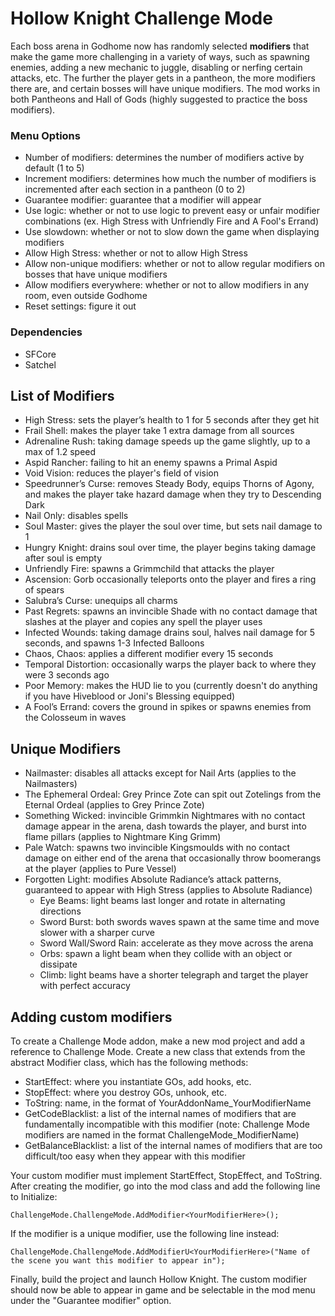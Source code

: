 # Hollow Knight Challenge Mode

Each boss arena in Godhome now has randomly selected **modifiers** that make the game more challenging in a variety of ways, such as spawning enemies, adding a new mechanic to juggle, disabling or nerfing certain attacks, etc. The further the player gets in a pantheon, the more modifiers there are, and certain bosses will have unique modifiers. The mod works in both Pantheons and Hall of Gods (highly suggested to practice the boss modifiers).

### Menu Options
- Number of modifiers: determines the number of modifiers active by default (1 to 5)
- Increment modifiers: determines how much the number of modifiers is incremented after each section in a pantheon (0 to 2)
- Guarantee modifier: guarantee that a modifier will appear
- Use logic: whether or not to use logic to prevent easy or unfair modifier combinations (ex. High Stress with Unfriendly Fire and A Fool's Errand)
- Use slowdown: whether or not to slow down the game when displaying modifiers
- Allow High Stress: whether or not to allow High Stress
- Allow non-unique modifiers: whether or not to allow regular modifiers on bosses that have unique modifiers
- Allow modifiers everywhere: whether or not to allow modifiers in any room, even outside Godhome
- Reset settings: figure it out

### Dependencies
- SFCore
- Satchel

## List of Modifiers
- High Stress: sets the player’s health to 1 for 5 seconds after they get hit
- Frail Shell: makes the player take 1 extra damage from all sources
- Adrenaline Rush: taking damage speeds up the game slightly, up to a max of 1.2 speed
- Aspid Rancher: failing to hit an enemy spawns a Primal Aspid
- Void Vision: reduces the player's field of vision
- Speedrunner’s Curse: removes Steady Body, equips Thorns of Agony, and makes the player take hazard damage when they try to Descending Dark
- Nail Only: disables spells
- Soul Master: gives the player the soul over time, but sets nail damage to 1
- Hungry Knight: drains soul over time, the player begins taking damage after soul is empty
- Unfriendly Fire: spawns a Grimmchild that attacks the player
- Ascension: Gorb occasionally teleports onto the player and fires a ring of spears
- Salubra’s Curse: unequips all charms
- Past Regrets: spawns an invincible Shade with no contact damage that slashes at the player and copies any spell the player uses
- Infected Wounds: taking damage drains soul, halves nail damage for 5 seconds, and spawns 1-3 Infected Balloons
- Chaos, Chaos: applies a different modifier every 15 seconds
- Temporal Distortion: occasionally warps the player back to where they were 3 seconds ago
- Poor Memory: makes the HUD lie to you (currently doesn't do anything if you have Hiveblood or Joni's Blessing equipped)
- A Fool’s Errand: covers the ground in spikes or spawns enemies from the Colosseum in waves

## Unique Modifiers
- Nailmaster: disables all attacks except for Nail Arts (applies to the Nailmasters)
- The Ephemeral Ordeal: Grey Prince Zote can spit out Zotelings from the Eternal Ordeal (applies to Grey Prince Zote)
- Something Wicked: invincible Grimmkin Nightmares with no contact damage appear in the arena, dash towards the player, and burst into flame pillars (applies to Nightmare King Grimm)
- Pale Watch: spawns two invincible Kingsmoulds with no contact damage on either end of the arena that occasionally throw boomerangs at the player (applies to Pure Vessel)
- Forgotten Light: modifies Absolute Radiance’s attack patterns, guaranteed to appear with High Stress (applies to Absolute Radiance)
  - Eye Beams: light beams last longer and rotate in alternating directions
  - Sword Burst: both swords waves spawn at the same time and move slower with a sharper curve
  - Sword Wall/Sword Rain: accelerate as they move across the arena
  - Orbs: spawn a light beam when they collide with an object or dissipate
  - Climb: light beams have a shorter telegraph and target the player with perfect accuracy

## Adding custom modifiers
To create a Challenge Mode addon, make a new mod project and add a reference to Challenge Mode. Create a new class that extends from the abstract Modifier class, which has the following methods:

- StartEffect: where you instantiate GOs, add hooks, etc.
- StopEffect: where you destroy GOs, unhook, etc.
- ToString: name, in the format of YourAddonName_YourModifierName
- GetCodeBlacklist: a list of the internal names of modifiers that are fundamentally incompatible with this modifier (note: Challenge Mode modifiers are named in the format ChallengeMode_ModifierName)
- GetBalanceBlacklist: a list of the internal names of modifiers that are too difficult/too easy when they appear with this modifier

Your custom modifier must implement StartEffect, StopEffect, and ToString. After creating the modifier, go into the mod class and add the following line to Initialize:
```
ChallengeMode.ChallengeMode.AddModifier<YourModifierHere>();
```
If the modifier is a unique modifier, use the following line instead:
```
ChallengeMode.ChallengeMode.AddModifierU<YourModifierHere>("Name of the scene you want this modifier to appear in");
```
Finally, build the project and launch Hollow Knight. The custom modifier should now be able to appear in game and be selectable in the mod menu under the "Guarantee modifier" option.

